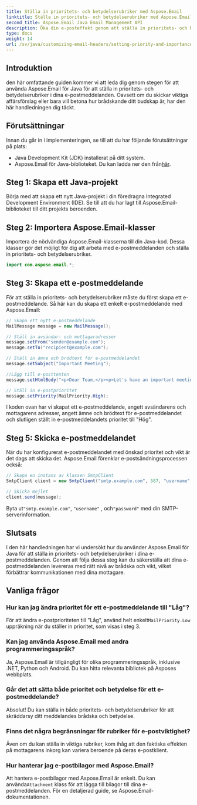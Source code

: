 ```yaml
---
title: Ställa in prioritets- och betydelserubriker med Aspose.Email
linktitle: Ställa in prioritets- och betydelserubriker med Aspose.Email
second_title: Aspose.Email Java Email Management API
description: Öka din e-posteffekt genom att ställa in prioritets- och betydelserubriker med Aspose.Email för Java. Lär dig hur i denna steg-för-steg-guide.
type: docs
weight: 14
url: /sv/java/customizing-email-headers/setting-priority-and-importance-headers/
---
```


## Introduktion

den här omfattande guiden kommer vi att leda dig genom stegen för att använda Aspose.Email för Java för att ställa in prioritets- och betydelserubriker i dina e-postmeddelanden. Oavsett om du skickar viktiga affärsförslag eller bara vill betona hur brådskande ditt budskap är, har den här handledningen dig täckt.

## Förutsättningar

Innan du går in i implementeringen, se till att du har följande förutsättningar på plats:

- Java Development Kit (JDK) installerat på ditt system.
-  Aspose.Email för Java-biblioteket. Du kan ladda ner den från[här](https://releases.aspose.com/email/java/).

## Steg 1: Skapa ett Java-projekt

Börja med att skapa ett nytt Java-projekt i din föredragna Integrated Development Environment (IDE). Se till att du har lagt till Aspose.Email-biblioteket till ditt projekts beroenden.

## Steg 2: Importera Aspose.Email-klasser

Importera de nödvändiga Aspose.Email-klasserna till din Java-kod. Dessa klasser gör det möjligt för dig att arbeta med e-postmeddelanden och ställa in prioritets- och betydelserubriker.

```java
import com.aspose.email.*;
```

## Steg 3: Skapa ett e-postmeddelande

För att ställa in prioritets- och betydelserubriker måste du först skapa ett e-postmeddelande. Så här kan du skapa ett enkelt e-postmeddelande med Aspose.Email:

```java
// Skapa ett nytt e-postmeddelande
MailMessage message = new MailMessage();

// Ställ in avsändar- och mottagaradresser
message.setFrom("sender@example.com");
message.setTo("recipient@example.com");

// Ställ in ämne och brödtext för e-postmeddelandet
message.setSubject("Important Meeting");

//Lägg till e-posttexten
message.setHtmlBody("<p>Dear Team,</p><p>Let's have an important meeting tomorrow at 10 AM.</p>");

// Ställ in e-postprioritet
message.setPriority(MailPriority.High);
```

I koden ovan har vi skapat ett e-postmeddelande, angett avsändarens och mottagarens adresser, angett ämne och brödtext för e-postmeddelandet och slutligen ställt in e-postmeddelandets prioritet till "Hög".

## Steg 5: Skicka e-postmeddelandet

När du har konfigurerat e-postmeddelandet med önskad prioritet och vikt är det dags att skicka det. Aspose.Email förenklar e-postsändningsprocessen också:

```java
// Skapa en instans av klassen SmtpClient
SmtpClient client = new SmtpClient("smtp.example.com", 587, "username", "password");

// Skicka mejlet
client.send(message);
```

 Byta ut`"smtp.example.com"`, `"username"` , och`"password"` med din SMTP-serverinformation.

## Slutsats

I den här handledningen har vi undersökt hur du använder Aspose.Email för Java för att ställa in prioritets- och betydelserubriker i dina e-postmeddelanden. Genom att följa dessa steg kan du säkerställa att dina e-postmeddelanden levereras med rätt nivå av brådska och vikt, vilket förbättrar kommunikationen med dina mottagare.

## Vanliga frågor

### Hur kan jag ändra prioritet för ett e-postmeddelande till "Låg"?

 För att ändra e-postprioriteten till "Låg", använd helt enkelt`MailPriority.Low` uppräkning när du ställer in prioritet, som visas i steg 3.

### Kan jag använda Aspose.Email med andra programmeringsspråk?

Ja, Aspose.Email är tillgängligt för olika programmeringsspråk, inklusive .NET, Python och Android. Du kan hitta relevanta bibliotek på Asposes webbplats.

### Går det att sätta både prioritet och betydelse för ett e-postmeddelande?

Absolut! Du kan ställa in både prioritets- och betydelserubriker för att skräddarsy ditt meddelandes brådska och betydelse.

### Finns det några begränsningar för rubriker för e-postviktighet?

Även om du kan ställa in viktiga rubriker, kom ihåg att den faktiska effekten på mottagarens inkorg kan variera beroende på deras e-postklient.

### Hur hanterar jag e-postbilagor med Aspose.Email?

 Att hantera e-postbilagor med Aspose.Email är enkelt. Du kan använda`Attachment` klass för att lägga till bilagor till dina e-postmeddelanden. För en detaljerad guide, se Aspose.Email-dokumentationen.